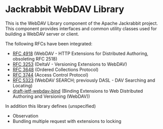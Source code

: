 <!--
   Licensed to the Apache Software Foundation (ASF) under one or more
   contributor license agreements.  See the NOTICE file distributed with
   this work for additional information regarding copyright ownership.
   The ASF licenses this file to You under the Apache License, Version 2.0
   (the "License"); you may not use this file except in compliance with
   the License.  You may obtain a copy of the License at

       http://www.apache.org/licenses/LICENSE-2.0

   Unless required by applicable law or agreed to in writing, software
   distributed under the License is distributed on an "AS IS" BASIS,
   WITHOUT WARRANTIES OR CONDITIONS OF ANY KIND, either express or implied.
   See the License for the specific language governing permissions and
   limitations under the License.
-->

Jackrabbit WebDAV Library
=========================
This is the WebDAV Library component of the Apache Jackrabbit project. This
component provides interfaces and common utility classes used for building
a WebDAV server or client.

The following RFCs have been integrated:

* [RFC 4918](http://www.webdav.org/specs/rfc4918.html) (WebDAV - HTTP Extensions for Distributed Authoring, obsoleting RFC 2518)
* [RFC 3253](http://www.webdav.org/specs/rfc3253.html) (DeltaV - Versioning Extensions to WebDAV)
* [RFC 3648](http://www.webdav.org/specs/rfc3648.html) (Ordered Collections Protocol)
* [RFC 3744](http://www.webdav.org/specs/rfc3744.html) (Access Control Protocol)
* [RFC 5323](http://www.webdav.org/specs/rfc5323.html) (WebDAV SEARCH; previously DASL - DAV Searching and Locating)
* [draft-ietf-webdav-bind](http://greenbytes.de/tech/webdav/draft-ietf-webdav-bind-latest.html) (Binding Extensions to Web Distributed Authoring and Versioning (WebDAV))

In addition this library defines (unspecified)

* Observation
* Bundling multiple request with extensions to locking
